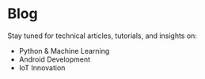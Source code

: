 # Blog

Stay tuned for technical articles, tutorials, and insights on:

- Python & Machine Learning
- Android Development
- IoT Innovation
